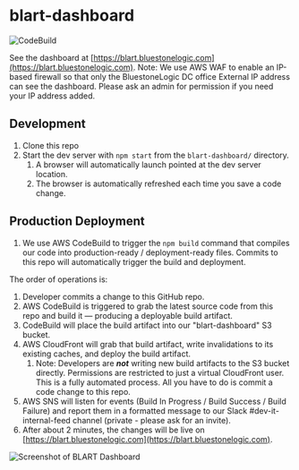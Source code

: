 # blart-dashboard

![CodeBuild](https://codebuild.us-east-1.amazonaws.com/badges?uuid=eyJlbmNyeXB0ZWREYXRhIjoicTZRUWdzUE5TVFNSNTd3UEhXTkdrVTYyUzlFY0ZxOHAzTXpya3NuTHFoQ3lRbU5hVmFtNXdESVkvT2ZYRlpRZkdma29RR0VWSGFQR1JYWkZldWJVQ2RRPSIsIml2UGFyYW1ldGVyU3BlYyI6ImtwaFMwMENSV3E5SDNYaGQiLCJtYXRlcmlhbFNldFNlcmlhbCI6MX0%3D&branch=master)

See the dashboard at [https://blart.bluestonelogic.com](https://blart.bluestonelogic.com). Note: We use AWS WAF to enable an IP-based firewall so that only the BluestoneLogic DC office External IP address can see the dashboard. Please ask an admin for permission if you need your IP address added.

## Development

1. Clone this repo
2. Start the dev server with `npm start` from the `blart-dashboard/` directory. 
   1. A browser will automatically launch pointed at the dev server location.
   2. The browser is automatically refreshed each time you save a code change.

## Production Deployment

1. We use AWS CodeBuild to trigger the `npm build` command that compiles our code into production-ready / deployment-ready files. Commits to this repo will automatically trigger the build and deployment.

The order of operations is:
1. Developer commits a change to this GitHub repo.
2. AWS CodeBuild is triggered to grab the latest source code from this repo and build it — producing a deployable build artifact.
3. CodeBuild will place the build artifact into our "blart-dashboard" S3 bucket.
4. AWS CloudFront will grab that build artifact, write invalidations to its existing caches, and deploy the build artifact.
   1. Note: Developers are ***not*** writing new build artifacts to the S3 bucket directly. Permissions are restricted to just a virtual CloudFront user. This is a fully automated process. All you have to do is commit a code change to this repo. 
5. AWS SNS will listen for events (Build In Progress / Build Success / Build Failure) and report them in a formatted message to our Slack #dev-it-internal-feed channel (private - please ask for an invite).
6. After about 2 minutes, the changes will be live on [https://blart.bluestonelogic.com](https://blart.bluestonelogic.com).

![Screenshot of BLART Dashboard](https://github.com/BluestoneLogic/blart-dashboard/blob/master/screenshot-blart-dashboard.png)

